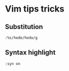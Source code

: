 # Vim tips tricks
## Substitution 
```
:%s/hede/hodo/g
```
###

###
## Syntax highlight
```
:syn on
```
###
